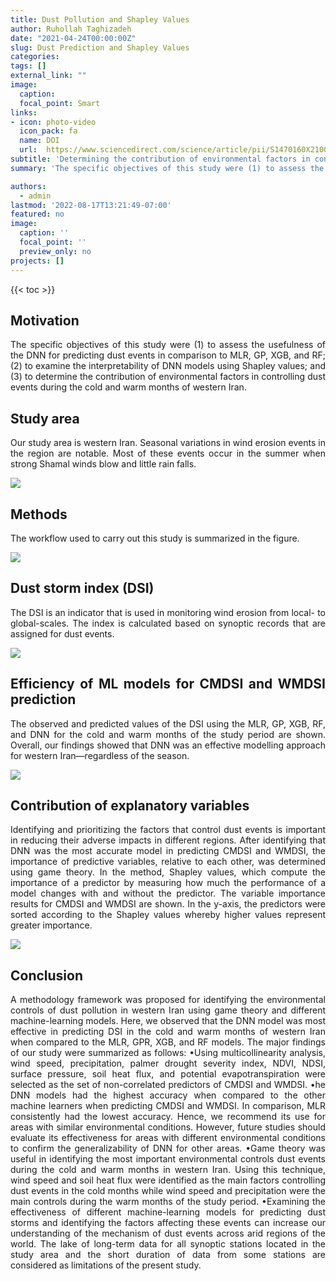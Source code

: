 ```yaml
---
title: Dust Pollution and Shapley Values
author: Ruhollah Taghizadeh
date: "2021-04-24T00:00:00Z"
slug: Dust Prediction and Shapley Values
categories: 
tags: []
external_link: ""
image:
  caption: 
  focal_point: Smart
links:
- icon: photo-video
  icon_pack: fa
  name: DOI
  url:  https://www.sciencedirect.com/science/article/pii/S1470160X21009523
subtitle: 'Determining the contribution of environmental factors in controlling dust pollution during cold and warm months of western Iran using different data mining algorithms and game theory'
summary: 'The specific objectives of this study were (1) to assess the usefulness of the DNN for predicting dust events in comparison to MLR, GP, XGB, and RF; (2) to examine the interpretability of DNN models using Shapley values; and (3) to determine the contribution of environmental factors in controlling dust events during the cold and warm months of western Iran. We observed that the DNN model was most effective in predicting DSI.'

authors: 
  - admin
lastmod: '2022-08-17T13:21:49-07:00'
featured: no
image:
  caption: ''
  focal_point: ''
  preview_only: no
projects: []
---
```

{{< toc >}} 

## Motivation
<style>
body {
text-align: justify}
</style>
The specific objectives of this study were (1) to assess the usefulness of the DNN for predicting dust events in comparison to MLR, GP, XGB, and RF; (2) to examine the interpretability of DNN models using Shapley values; and (3) to determine the contribution of environmental factors in controlling dust events during the cold and warm months of western Iran.

## Study area

Our study area is western Iran. Seasonal variations in wind erosion events in the region are notable. Most of these events occur in the summer when strong Shamal winds blow and little rain falls.

![](fig1.png)

## Methods

The workflow used to carry out this study is summarized in the figure. 

![](fig2.png)

## Dust storm index (DSI)

The DSI is an indicator that is used in monitoring wind erosion from local- to global-scales. The index is calculated based on synoptic records that are assigned for dust events.

![](fig3.png)

## Efficiency of ML models for CMDSI and WMDSI prediction

The observed and predicted values of the DSI using the MLR, GP, XGB, RF, and DNN for the cold and warm months of the study period are shown. Overall, our findings showed that DNN was an effective modelling approach for western Iran—regardless of the season.

![](fig4.png)

## Contribution of explanatory variables

Identifying and prioritizing the factors that control dust events is important in reducing their adverse impacts in different regions. After identifying that DNN was the most accurate model in predicting CMDSI and WMDSI, the importance of predictive variables, relative to each other, was determined using game theory. In the method, Shapley values, which compute the importance of a predictor by measuring how much the performance of a model changes with and without the predictor. The variable importance results for CMDSI and WMDSI are shown. In the y-axis, the predictors were sorted according to the Shapley values whereby higher values represent greater importance.

![](fig5.png)

## Conclusion

A methodology framework was proposed for identifying the environmental controls of dust pollution in western Iran using game theory and different machine-learning models. Here, we observed that the DNN model was most effective in predicting DSI in the cold and warm months of western Iran when compared to the MLR, GPR, XGB, and RF models. The major findings of our study were summarized as follows:
•Using multicollinearity analysis, wind speed, precipitation, palmer drought severity index, NDVI, NDSI, surface pressure, soil heat flux, and potential evapotranspiration were selected as the set of non-correlated predictors of CMDSI and WMDSI.
•he DNN models had the highest accuracy when compared to the other machine learners when predicting CMDSI and WMDSI. In comparison, MLR consistently had the lowest accuracy. Hence, we recommend its use for areas with similar environmental conditions. However, future studies should evaluate its effectiveness for areas with different environmental conditions to confirm the generalizability of DNN for other areas.
•Game theory was useful in identifying the most important environmental controls dust events during the cold and warm months in western Iran. Using this technique, wind speed and soil heat flux were identified as the main factors controlling dust events in the cold months while wind speed and precipitation were the main controls during the warm months of the study period.
•Examining the effectiveness of different machine-learning models for predicting dust storms and identifying the factors affecting these events can increase our understanding of the mechanism of dust events across arid regions of the world. The lake of long-term data for all synoptic stations located in the study area and the short duration of data from some stations are considered as limitations of the present study.
